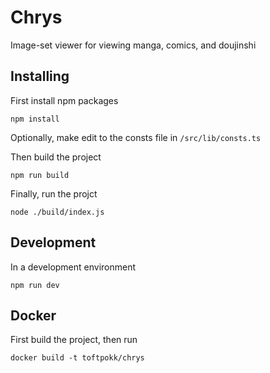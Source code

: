 # Chrys

Image-set viewer for viewing manga, comics, and doujinshi

## Installing

First install npm packages

    npm install

Optionally, make edit to the consts file in `/src/lib/consts.ts`

Then build the project

    npm run build

Finally, run the projct

    node ./build/index.js

## Development

In a development environment

    npm run dev

## Docker

First build the project, then run

    docker build -t toftpokk/chrys